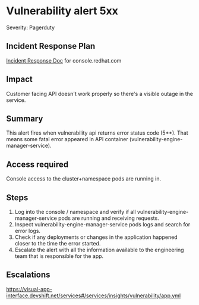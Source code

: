 # Vulnerability alert 5xx
Severity: Pagerduty

## Incident Response Plan
 [Incident Response Doc](https://docs.google.com/document/d/1AyEQnL4B11w7zXwum8Boty2IipMIxoFw1ri1UZB6xJE) for console.redhat.com

## Impact
Customer facing API doesn't work properly so there's a visible outage in the service.

## Summary
This alert fires when vulnerability api returns error status code (5**). That means some fatal error appeared in API container (vulnerability-engine-manager-service).

## Access required
Console access to the cluster+namespace pods are running in.

## Steps
1. Log into the console / namespace and verify if all vulnerability-engine-manager-service pods are running and receiving requests.
2. Inspect vulnerability-engine-manager-service pods logs and search for error logs.
3. Check if any deployments or changes in the application happened closer to the time the error started.
4. Escalate the alert with all the information available to the engineering team that is responsible for the app.

## Escalations
https://visual-app-interface.devshift.net/services#/services/insights/vulnerability/app.yml

